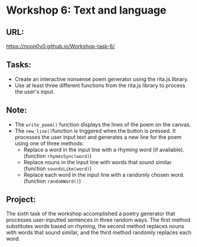 # Workshop 6: Text and language

## URL:
https://noon0v0.github.io/Workshop-task-6/


## Tasks:

- Create an interactive nonsense poem generator using the rita.js library.
- Use at least three different functions from the rita.js library to process the user's input.

## Note:

- The `write_poem()` function displays the lines of the poem on the canvas.
- The `new_line()`function is triggered when the button is pressed. It processes the user input text and generates a new line for the poem using one of three methods:
  - Replace a word in the input line with a rhyming word (if available). (function `rhymesSync(word)`)
  - Replace nouns in the input line with words that sound similar. (function `soundsLike(word)`)
  - Replace each word in the input line with a randomly chosen word. (function `randomWord()`)

## Project:

The sixth task of the workshop accomplished a poetry generator that processes user-inputted sentences in three random ways. The first method substitutes words based on rhyming, the second method replaces nouns with words that sound similar, and the third method randomly replaces each word.
